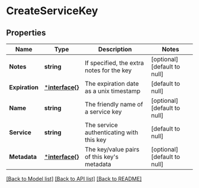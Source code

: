 # CreateServiceKey

## Properties
Name | Type | Description | Notes
------------ | ------------- | ------------- | -------------
**Notes** | **string** | If specified, the extra notes for the key | [optional] [default to null]
**Expiration** | [***interface{}**](interface{}.md) | The expiration date as a unix timestamp | [default to null]
**Name** | **string** | The friendly name of a service key | [optional] [default to null]
**Service** | **string** | The service authenticating with this key | [default to null]
**Metadata** | [***interface{}**](interface{}.md) | The key/value pairs of this key&#x27;s metadata | [optional] [default to null]

[[Back to Model list]](../README.md#documentation-for-models) [[Back to API list]](../README.md#documentation-for-api-endpoints) [[Back to README]](../README.md)

